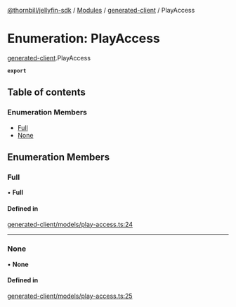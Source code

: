 [@thornbill/jellyfin-sdk](../README.md) / [Modules](../modules.md) / [generated-client](../modules/generated_client.md) / PlayAccess

# Enumeration: PlayAccess

[generated-client](../modules/generated_client.md).PlayAccess

**`export`**

## Table of contents

### Enumeration Members

- [Full](generated_client.PlayAccess.md#full)
- [None](generated_client.PlayAccess.md#none)

## Enumeration Members

### Full

• **Full**

#### Defined in

[generated-client/models/play-access.ts:24](https://github.com/thornbill/jellyfin-sdk-typescript/blob/03092f3/src/generated-client/models/play-access.ts#L24)

___

### None

• **None**

#### Defined in

[generated-client/models/play-access.ts:25](https://github.com/thornbill/jellyfin-sdk-typescript/blob/03092f3/src/generated-client/models/play-access.ts#L25)
